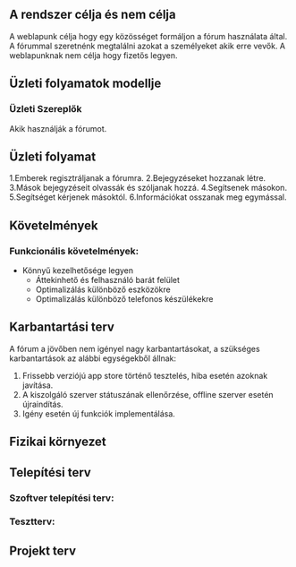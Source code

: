 ## **A rendszer célja és nem célja**

A weblapunk célja hogy egy közösséget formáljon a fórum használata által. A fórummal szeretnénk megtalálni azokat a személyeket akik erre vevők.
A weblapunknak nem célja hogy fizetős legyen.

## **Üzleti folyamatok modellje**

### Üzleti Szereplők

Akik használják a fórumot.

## **Üzleti folyamat**
1.Emberek regisztráljanak a fórumra.
2.Bejegyzéseket hozzanak létre.
3.Mások bejegyzéseit olvassák és szóljanak hozzá.
4.Segítsenek másokon.
5.Segítséget kérjenek másoktól.
6.Információkat osszanak meg egymással.
## **Követelmények**

### **Funkcionális követelmények:**
  - Könnyű kezelhetősége legyen
	- Áttekinhető és felhasználó barát felület
	- Optimalizálás különböző eszközökre
	- Optimalizálás különböző telefonos készülékekre
## **Karbantartási terv**
A fórum a jövőben nem igényel nagy karbantartásokat, a szükséges karbantartások az 
alábbi egységekből állnak:

1. Frissebb verziójú app store történő tesztelés, hiba esetén azoknak javítása.
2. A kiszolgáló szerver státuszának ellenőrzése, offline szerver esetén újraindítás.
3. Igény esetén új funkciók implementálása.  
## **Fizikai környezet**

## **Telepítési terv**


### **Szoftver telepítési terv:**


### **Tesztterv:**

## **Projekt terv**
